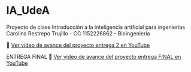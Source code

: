 # IA_UdeA
Proyecto de clase Introducción a la inteligencia artificial para ingenierías  
Carolina Restrepo Trujillo - CC 1152226862 - Bioingeniería

🎥 [Ver video de avance del proyecto entrega 2 en YouTube](https://www.youtube.com/watch?v=TlEuhq2Szz0)

ENTREGA FINAL
🎥 [Ver video de avance del proyecto entrega FINAL en YouTube](https://www.youtube.com/watch?v=FuGx5WNC4J8)
